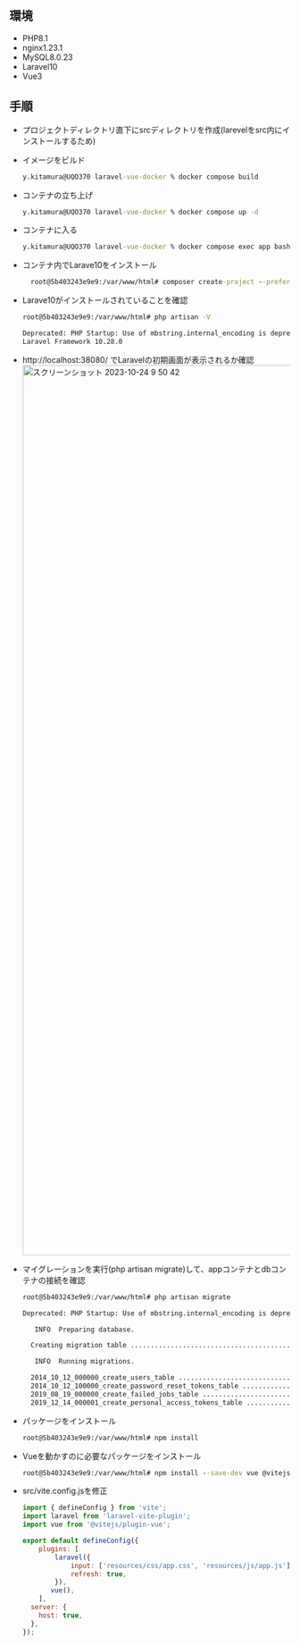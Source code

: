 ## 環境
- PHP8.1
- nginx1.23.1
- MySQL8.0.23
- Laravel10
- Vue3

## 手順
- プロジェクトディレクトリ直下にsrcディレクトリを作成(larevelをsrc内にインストールするため)

- イメージをビルド
  ```cmd
  y.kitamura@UQO370 laravel-vue-docker % docker compose build
  ```

- コンテナの立ち上げ
  ```cmd
  y.kitamura@UQO370 laravel-vue-docker % docker compose up -d
  ```

- コンテナに入る
  ```cmd
  y.kitamura@UQO370 laravel-vue-docker % docker compose exec app bash
  ```

- コンテナ内でLarave10をインストール
  ```cmd
    root@5b403243e9e9:/var/www/html# composer create-project --prefer-dist "laravel/laravel=10.*" .
  ```

- Larave10がインストールされていることを確認
  ```cmd
  root@5b403243e9e9:/var/www/html# php artisan -V
  
  Deprecated: PHP Startup: Use of mbstring.internal_encoding is deprecated in Unknown on line 0
  Laravel Framework 10.28.0
  ```

- http://localhost:38080/ でLaravelの初期画面が表示されるか確認
  <img width="1594" alt="スクリーンショット 2023-10-24 9 50 42" src="https://github.com/uq-y-kitamura/laravel-vue-docker/assets/110364222/fb76ff01-6b2d-480d-96c1-48bc9a7b1c79">

- マイグレーションを実行(php artisan migrate)して、appコンテナとdbコンテナの接続を確認
  ```cmd
  root@5b403243e9e9:/var/www/html# php artisan migrate

  Deprecated: PHP Startup: Use of mbstring.internal_encoding is deprecated in Unknown on line 0
  
     INFO  Preparing database.  
  
    Creating migration table ............................................................................................................... 29ms DONE
  
     INFO  Running migrations.  
  
    2014_10_12_000000_create_users_table ................................................................................................... 56ms DONE
    2014_10_12_100000_create_password_reset_tokens_table ................................................................................... 44ms DONE
    2019_08_19_000000_create_failed_jobs_table ............................................................................................ 149ms DONE
    2019_12_14_000001_create_personal_access_tokens_table .................................................................................. 51ms DONE
  ```

- パッケージをインストール
  ```cmd
  root@5b403243e9e9:/var/www/html# npm install
  ```
- Vueを動かすのに必要なパッケージをインストール
  ```cmd
  root@5b403243e9e9:/var/www/html# npm install --save-dev vue @vitejs/plugin-vue
  ```

- src/vite.config.jsを修正
  ```js
  import { defineConfig } from 'vite';
  import laravel from 'laravel-vite-plugin';
  import vue from '@vitejs/plugin-vue';
  
  export default defineConfig({
      plugins: [
          laravel({
              input: ['resources/css/app.css', 'resources/js/app.js'],
              refresh: true,
          }),
         vue(),
      ],
    server: {
      host: true,
    },
  });
  ```
